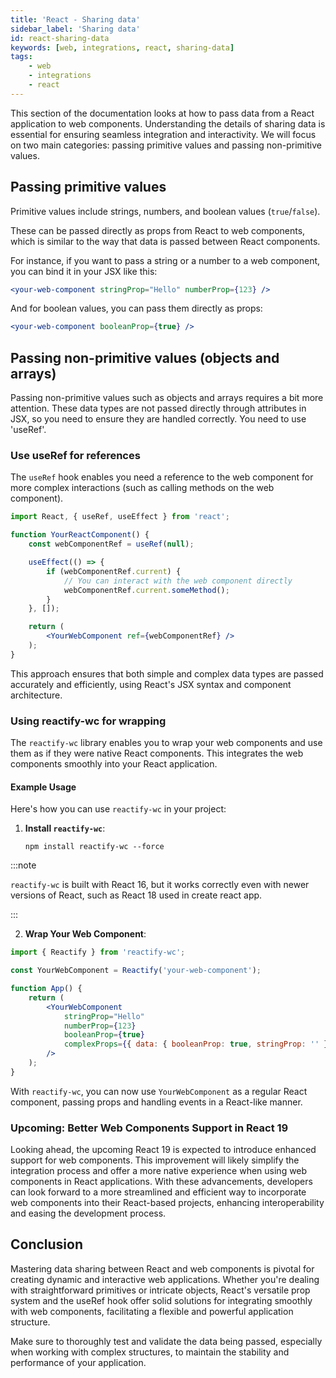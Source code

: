 ```yaml
---
title: 'React - Sharing data'
sidebar_label: 'Sharing data'
id: react-sharing-data
keywords: [web, integrations, react, sharing-data]
tags:
    - web
    - integrations
    - react
---
```

This section of the documentation looks at how to pass data from a React application to web components. Understanding the details of sharing data is essential for ensuring seamless integration and interactivity. We will focus on two main categories: passing primitive values and passing non-primitive values.

## Passing primitive values

Primitive values include strings, numbers, and boolean values (`true`/`false`).

These can be passed directly as props from React to web components, which is similar to the way that data is passed between React components.

For instance, if you want to pass a string or a number to a web component, you can bind it in your JSX like this:

```jsx
<your-web-component stringProp="Hello" numberProp={123} />
```

And for boolean values, you can pass them directly as props:

```jsx
<your-web-component booleanProp={true} />
```

## Passing non-primitive values (objects and arrays)

Passing non-primitive values such as objects and arrays requires a bit more attention. These data types are not passed directly through attributes in JSX, so you need to ensure they are handled correctly. You need to use 'useRef'.

### Use useRef for references

The `useRef` hook enables you need a reference to the web component for more complex interactions (such as calling methods on the web component).

```jsx
import React, { useRef, useEffect } from 'react';

function YourReactComponent() {
    const webComponentRef = useRef(null);

    useEffect(() => {
        if (webComponentRef.current) {
            // You can interact with the web component directly
            webComponentRef.current.someMethod();
        }
    }, []);

    return (
        <YourWebComponent ref={webComponentRef} />
    );
}
```

This approach ensures that both simple and complex data types are passed accurately and efficiently, using React's JSX syntax and component architecture.

### Using reactify-wc for wrapping

The `reactify-wc` library enables you to wrap your web components and use them as if they were native React components. This integrates the web components smoothly into your React application. 

#### Example Usage

Here's how you can use `reactify-wc` in your project:

1. **Install `reactify-wc`**:
   
   ```shell
   npm install reactify-wc --force
   ```

:::note

`reactify-wc` is built with React 16, but it works correctly even with newer versions of React, such as React 18 used in create react app.

:::

2. **Wrap Your Web Component**:

```jsx
import { Reactify } from 'reactify-wc';

const YourWebComponent = Reactify('your-web-component');

function App() {
    return (
        <YourWebComponent
            stringProp="Hello"
            numberProp={123}
            booleanProp={true}
            complexProps={{ data: { booleanProp: true, stringProp: '' }}} 
        />
    );
}
```

   With `reactify-wc`, you can now use `YourWebComponent` as a regular React component, passing props and handling events in a React-like manner.

### Upcoming: Better Web Components Support in React 19

Looking ahead, the upcoming React 19 is expected to introduce enhanced support for web components. This improvement will likely simplify the integration process and offer a more native experience when using web components in React applications. With these advancements, developers can look forward to a more streamlined and efficient way to incorporate web components into their React-based projects, enhancing interoperability and easing the development process.

## Conclusion

Mastering data sharing between React and web components is pivotal for creating dynamic and interactive web applications. Whether you're dealing with straightforward primitives or intricate objects, React's versatile prop system and the useRef hook offer solid solutions for integrating smoothly with web components, facilitating a flexible and powerful application structure.

Make sure to thoroughly test and validate the data being passed, especially when working with complex structures, to maintain the stability and performance of your application.
